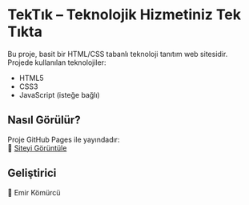 # TekTık – Teknolojik Hizmetiniz Tek Tıkta

Bu proje, basit bir HTML/CSS tabanlı teknoloji tanıtım web sitesidir.  
Projede kullanılan teknolojiler:

- HTML5
- CSS3
- JavaScript (isteğe bağlı)

## Nasıl Görülür?
Proje GitHub Pages ile yayındadır:  
🔗 [Siteyi Görüntüle](https://emirkmrc.github.io/tektiik)

## Geliştirici
👤 Emir Kömürcü
